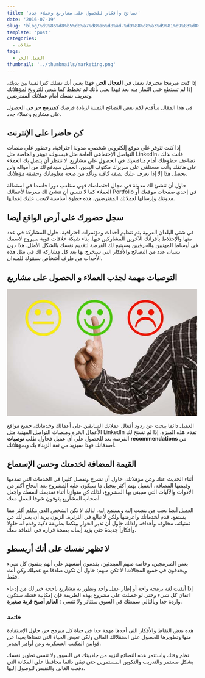 ```yaml
---
title: 'نصائح وأفكار للحصول على مشاريع وعملاء جدد'
date: '2016-07-19'
slug: 'blog/%d9%86%d8%b5%d8%a7%d8%a6%d8%ad-%d9%88%d8%a3%d9%81%d9%83%d8%a7%d8%b1-%d9%84%d9%84%d8%ad%d8%b5%d9%88%d9%84-%d8%b9%d9%84%d9%89-%d9%85%d8%b4%d8%a7%d8%b1%d9%8a%d8%b9-%d9%88%d8%b9%d9%85%d9%84%d8%a7%d8%a1'
template: 'post'
categories:
  - مقالات
tags:
  - العمل الحر
thumbnail: '../thumbnails/marketing.png'
---
```


إذا كنت مبرمجا محترفا، تعمل في **المجال الحر**، فهذا يعني أنك تمتلك كنزا ثمينا بين يديك، إذا لم تستطع جني الثمار منه بعد فهذا يعني بأنك لم تخطط كما ينبغي للترويج لمؤهلاتك وتعريف نفسك أمام عملائك المفترضين.

في هذا المقال سأقدم لكم بعض النصائح الثمينة لزيادة فرصك **كمبرمج حر** في الحصول على مشاريع وعملاء جدد.

## كن حاضرا على الإنترنت

إذا كنت تتوفر على موقع إلكتروني شخصي، مدونة احترافية، وحضور على منصات التواصل الإجتماعي العامة مثل فيسبوك، تويتر والخاصة مثل LinkedIn، فأنت بذلك تضاعف حظوظك أمام منافسيك في الحصول على مشاريع. لا تنتظر أن يتصل بك العملاء على هاتفك وأنت مستلقي على سريرك مكتوف اليدين، العميل سيدفع لك من أمواله ولن يحصل هذا إلا إذا تعرف عليك بصفة كافية وتأكد من صحة معلوماتك وحقيقة مؤهلاتك.

حاول أن تنشئ لك مدونة في مجال اختصاصك فهي ستلعب دورا حاسما في استمالة العملاء كما لا تنسى أن تنشئ لك معرضا لأعمالك Portfolio في إحدى صفحات موقعك أو مدونتك وإرسالها لعملائك المفترضين، هذه خطوة أساسية لايجب عليك إهمالها.

## سجل حضورك على أرض الواقع أيضا

في شتى البلدان العربية يتم تنظيم أحداث ومؤتمرات احترافية، حاول المشاركة في عدد منها والإختلاط بأقرانك الآخرين المشاركين فيها. بناء شبكة علاقات قوية سيروج لاسمك في أوساط المهنيين والحرفيين وسيتيح لك الفرصة لتقديم نفسك بالشكل الأمثل. هذا دون نسيان عدد من النصائح والأفكار التي ستخرج بها بعد كل مشاركة لك في مثل هذه الأحداث من طرف أشخاص سبقوك للميدان.

## التوصيات مهمة لجذب العملاء و الحصول على مشاريع

[![توصيات الزبناء](../images/recommendation.jpg)](../images/recommendation.jpg)

العميل دائما يبحث عن ردود أفعال عملائك السابقين على أعمالك وخدماتك، جميع مواقع الأعمال الحرة ومنصات التواصل المهنية مثل LinkedIn تقدم هذه الميزة. إذا لم تسنح لك الفرصة بعد للحصول على أي عميل فحاول طلب **توصيات** **recommendations** من أصدقائك فهذا سيزيد من ثقة الزبناء بك وبمؤهلاتك.

## القيمة المضافة لخدمتك وحسن الإستماع

أثناء الحديث عنك وعن مؤهلاتك، حاول أن تشرح وتفصل كثيرا في الخدمات التي تقدمها وقيمتها المضافة، العميل يهتم أكثر بتخيل ما سيكون عليه المشروع بعد النجاح أكثر من الأدوات والآليات التي سيبنى بها المشروع، لذلك كن متوازنا أثناء تقديمك لنفسك واجعل أصحاب المشاريع يتوقون شوقا للعمل معك.

العميل أيضا يحب من ينصت إليه ويستمع إليه، لذلك لا تكن الشخص الذي يتكلم أكثر مما يستمع، قدم لخدماتك واعرضها ولكن لا تبالغ في الثرثرة. الزبون يريد أن يعبر لك عن تمنياته، مخاوفه وأهدافه ولذلك حاول أن تدير الحوار بينكما بطريقة ذكية وقدم له حلولا وأفكاراً جديدة حتى يزيد إيمانه بصحة قراره في التعاقد معك.

## لا تظهر نفسك على أنك أريسطو

بعض المبرمجين، وخاصة منهم المبتدئين، يقدمون أنفسهم على أنهم يتقنون كل شيء ويحدقون في جميع المجالات! لا تكن منهم: حاول أن تكون صادقا مع عميلك وكن أنت فقط.

إذا أتقنت لغة برمجة واحة أو إطار عمل واحد وتطور به مشاريع ناجحة خير لك من إدعاء اتقان كل شيء وحتى لو حصلت على مشروع بهذه الطريقة فإن إمكانية فشله ستكون واردة جدا وبالتالي سمعتك في السوق ستتأثر ولا تنسى : **العالم أصبح قرية صغيرة**.

### خاتمة

هذه بعض النقاط والأفكار التي أجدها مهمة جدا في حياة كل مبرمج حر، حاول الإستفادة منها وتطويرها للحصول على استقلالك المالي ولكي تعيش الحياة التي تتمناها بعيدا عن قوانين المكتب العسكرية وعن أوامر المدير.

نظم وقتك واستثمر هذه النصائح لتزيد من جاذبيتك في السوق ولا تنسى تطوير نفسك بشكل مستمر والتدريب والتكوين المستمرين حتى تبقى دائما محافظا على المكانة التي دفعت الغالي والنفيس للوصول إليها.
